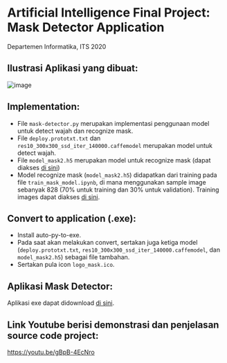 # Artificial Intelligence Final Project: Mask Detector Application
Departemen Informatika, ITS 2020

## Ilustrasi Aplikasi yang dibuat:
![image](https://user-images.githubusercontent.com/48936125/85216077-ccccaf80-b3aa-11ea-874b-6a79e5ed4dd0.png)

## Implementation:
- File ```mask-detector.py``` merupakan implementasi penggunaan model untuk detect wajah dan recognize mask.
- File ```deploy.prototxt.txt``` dan ```res10_300x300_ssd_iter_140000.caffemodel``` merupakan model untuk detect wajah.
- File ```model_mask2.h5``` merupakan model untuk recognize mask (dapat diakses [di sini](https://drive.google.com/file/d/1IRurap0hGgbVWC-bt-G4ll0smpuCcaTJ/view?usp=sharing))
- Model recognize mask (```model_mask2.h5```) didapatkan dari training pada file ```train_mask_model.ipynb```, di mana menggunakan sample image sebanyak 828 (70% untuk training dan 30% untuk validation). Training images dapat diakses [di sini](https://drive.google.com/drive/folders/1qAy0VYYTMYKKV-_ty6A0kU3yi1K2CNHT?usp=sharing).

## Convert to application (.exe):
- Install auto-py-to-exe.
- Pada saat akan melakukan convert, sertakan juga ketiga model (```deploy.prototxt.txt```, ```res10_300x300_ssd_iter_140000.caffemodel```, dan ```model_mask2.h5```) sebagai file tambahan.
- Sertakan pula icon ```logo_mask.ico```.

## Aplikasi Mask Detector:
Aplikasi exe dapat didownload [di sini](https://drive.google.com/file/d/1QVqfY5-uJSdaAgioexwPnyv9dp30ipIS/view?usp=sharing).

## Link Youtube berisi demonstrasi dan penjelasan source code project:
https://youtu.be/gBpB-4EcNro
